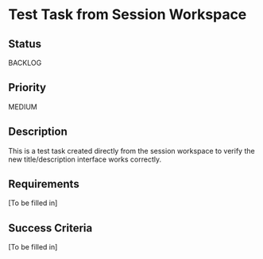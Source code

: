 # Test Task from Session Workspace

## Status

BACKLOG

## Priority

MEDIUM

## Description

This is a test task created directly from the session workspace to verify the new title/description interface works correctly.

## Requirements

[To be filled in]

## Success Criteria

[To be filled in]
